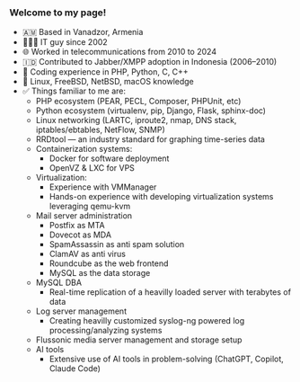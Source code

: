 ### Welcome to my page!

- 🇦🇲 Based in Vanadzor, Armenia
- 🧑🏻‍💻 IT guy since 2002
- 🌐 Worked in telecommunications from 2010 to 2024
- 🇮🇩 Contributed to Jabber/XMPP adoption in Indonesia (2006–2010)
- 🦄 Coding experience in PHP, Python, C, C++
- 🐧 Linux, FreeBSD, NetBSD, macOS knowledge
- ✅ Things familiar to me are:
  - PHP ecosystem (PEAR, PECL, Composer, PHPUnit, etc)
  - Python ecosystem (virtualenv, pip, Django, Flask, sphinx-doc)
  - Linux networking (LARTC, iproute2, nmap, DNS stack, iptables/ebtables, NetFlow, SNMP)
  - RRDtool — an industry standard for graphing time-series data
  - Containerization systems:
    - Docker for software deployment
    - OpenVZ & LXC for VPS
  - Virtualization:
    - Experience with VMManager
    - Hands-on experience with developing virtualization systems leveraging qemu-kvm
  - Mail server administration
    - Postfix as MTA
    - Dovecot as MDA
    - SpamAssassin as anti spam solution
    - ClamAV as anti virus
    - Roundcube as the web frontend
    - MySQL as the data storage
  - MySQL DBA
    - Real-time replication of a heavilly loaded server with terabytes of data
  - Log server management
    - Creating heavilly customized syslog-ng powered log processing/analyzing systems
  - Flussonic media server management and storage setup
  - AI tools
    - Extensive use of AI tools in problem-solving (ChatGPT, Copilot, Claude Code)
